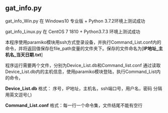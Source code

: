 ## gat_info.py

gat_info_Win.py
在 Windows10 专业版 + Python 3.7.2环境上测试成功

gat_info_Linux.py
在 CentOS 7 1810 + Python3.7.3 环境上测试成功

本程序使用paramiko模块用ssh方式登录设备，并执行Command_List.conf内的命令，并将返回值保存在file_path变量的文件夹下。保存的文件命名为[**IP地址_主机名_当天日期.txt**]

程序运行需要两个文件，分别为Device_List.db和Command_list.conf
通过读取Device_List.db内的主机信息，使用paramiko模块登陆，执行Command_List内的命令，

**Device_List.db**
格式： 序号，IP地址，主机名，ssh端口号，用户名，密码
分隔用英文逗号(,)

**Command_List.conf**
格式：每一行一个命令集，文件结尾不能有空行
